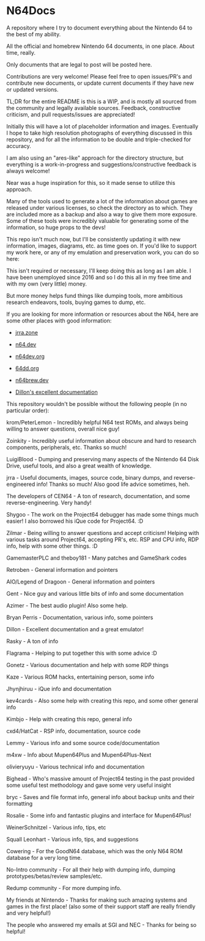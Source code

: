 # N64Docs

A repository where I try to document everything about the Nintendo 64 to the best of my ability.

All the official and homebrew Nintendo 64 documents, in one place. About time, really.

Only documents that are legal to post will be posted here.

Contributions are very welcome! Please feel free to open issues/PR's and contribute new documents, or update current documents if they have new or updated versions.

TL;DR for the entire README is this is a WIP, and is mostly all sourced from the community and legally available sources. Feedback, constructive criticism, and pull requests/issues are appreciated!

Initially this will have a lot of placeholder information and images. Eventually I hope to take high resolution photographs of everything discussed in this repository, and for all the information to be double and triple-checked for accuracy.

I am also using an "ares-like" approach for the directory structure, but everything is a work-in-progress and suggestions/constructive feedback is always welcome!

Near was a huge inspiration for this, so it made sense to utilize this approach.

Many of the tools used to generate a lot of the information about games are released under various licenses, so check the directory as to which. They are included more as a backup and also a way to give them more exposure. Some of these tools were incredibly valuable for generating some of the information, so huge props to the devs!

This repo isn't much now, but I'll be consistently updating it with new information, images, diagrams, etc. as time goes on. If you'd like to support my work here, or any of my emulation and preservation work, you can do so here:

This isn't required or necessary, I'll keep doing this as long as I am able. I have been unemployed since 2016 and so I do this all in my free time and with my own (very little) money.

But more money helps fund things like dumping tools, more ambitious research endeavors, tools, buying games to dump, etc.

If you are looking for more information or resources about the N64, here are some other places with good information:

- [jrra.zone](https://jrra.zone/)

- [n64.dev](https://n64.dev/)

- [n64dev.org](https://n64dev.org/)

- [64dd.org](https://64dd.org/)

- [n64brew.dev](https://n64brew.dev/)

- [Dillon's excellent documentation](https://n64.readthedocs.io/)

This repository wouldn't be possible without the following people (in no particular order):

krom/PeterLemon - Incredibly helpful N64 test ROMs, and always being willing to answer questions, overall nice guy!

Zoinkity - Incredibly useful information about obscure and hard to research components, peripherals, etc. Thanks so much!

LuigiBlood - Dumping and preserving many aspects of the Nintendo 64 Disk Drive, useful tools, and also a great wealth of knowledge.

jrra - Useful documents, images, source code, binary dumps, and reverse-engineered info! Thanks so much! Also good life advice sometimes, heh.

The developers of CEN64 - A ton of research, documentation, and some reverse-engineering. Very handy!

Shygoo - The work on the Project64 debugger has made some things much easier! I also borrowed his iQue code for Project64. :D

Zilmar - Being willing to answer questions and accept criticism! Helping with various tasks around Project64, accepting PR's, etc. RSP and CPU info, RDP info, help with some other things. :D

GamemasterPLC and theboy181 - Many patches and GameShark codes

Retroben - General information and pointers

AIO/Legend of Dragoon - General information and pointers

Gent - Nice guy and various little bits of info and some documentation

Azimer - The best audio plugin! Also some help.

Bryan Perris - Documentation, various info, some pointers

Dillon - Excellent documentation and a great emulator!

Rasky - A ton of info

Flagrama - Helping to put together this with some advice :D

Gonetz - Various documentation and help with some RDP things

Kaze - Various ROM hacks, entertaining person, some info

Jhynjhiruu - iQue info and documentation

kev4cards - Also some help with creating this repo, and some other general info

Kimbjo - Help with creating this repo, general info

cxd4/HatCat - RSP info, documentation, source code

Lemmy - Various info and some source code/documentation

m4xw - Info about Mupen64Plus and Mupen64Plus-Next

olivieryuyu - Various technical info and documentation

Bighead - Who's massive amount of Project64 testing in the past provided some useful test methodology and gave some very useful insight

bryc - Saves and file format info, general info about backup units and their formatting

Rosalie - Some info and fantastic plugins and interface for Mupen64Plus!

WeinerSchnitzel - Various info, tips, etc

Squall Leonhart - Various info, tips, and suggestions

Cowering - For the GoodN64 database, which was the only N64 ROM database for a very long time.

No-Intro community - For all their help with dumping info, dumping prototypes/betas/review samples/etc.

Redump community - For more dumping info.

My friends at Nintendo - Thanks for making such amazing systems and games in the first place! (also some of their support staff are really friendly and very helpful!)

The people who answered my emails at SGI and NEC - Thanks for being so helpful!
